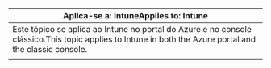 |<span data-ttu-id="5dd70-101">Aplica-se a: Intune</span><span class="sxs-lookup"><span data-stu-id="5dd70-101">Applies to: Intune</span></span> |
|--|
|<span data-ttu-id="5dd70-102">Este tópico se aplica ao Intune no portal do Azure e no console clássico.</span><span class="sxs-lookup"><span data-stu-id="5dd70-102">This topic applies to Intune in both the Azure portal and the classic console.</span></span>|
| |
